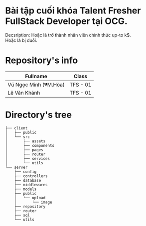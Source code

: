 # Bài tập cuối khóa Talent Fresher FullStack Developer tại OCG.

Decsription: Hoặc là trở thành nhân viên chính thức up-to k$. <br>
Hoặc là bị đuổi.

# Repository's info

| Fullname                           | Class    |
| ---------------------------------- | -------- |
| Vũ Ngọc Minh (:broken_heart:M.Hòa) | TFS - 01 |
| Lê Văn Khánh                       | TFS - 01 |

# Directory's tree

```
├── client
│   ├── public
│   └── src
│       ├── assets
│       ├── components
│       ├── pages
│       ├── router
│       ├── services
│       └── utils
└── server
    ├── config
    ├── controllers
    ├── database
    ├── middlewares
    ├── models
    ├── public
    │   └── upload
    │       └── image
    ├── repository
    ├── router
    ├── sql
    └── utils
```
